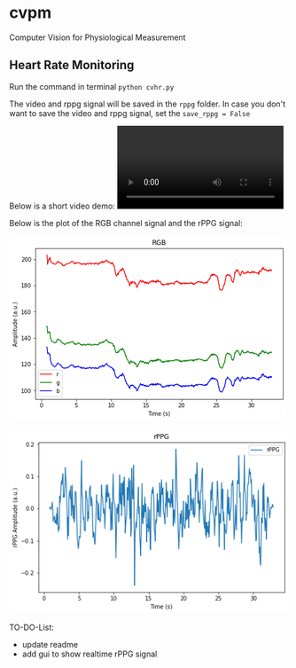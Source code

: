 # cvpm
Computer Vision for Physiological Measurement

## Heart Rate Monitoring

Run the command in terminal `python cvhr.py`

The video and rppg signal will be saved in the `rppg` folder. In case you don't want to save the video and rppg signal, set the `save_rppg = False`

Below is a short video demo:
![CVPM HR Demo](./demo/demo1.mp4 "CVPM HR Demo")

Below is the plot of the RGB channel signal and the rPPG signal:

![RGB PPG Signal](./demo/demo1-rgb-ppg.png)

![rPPG Signal](./demo/demo1-rppg.png)

TO-DO-List:
- update readme
- add gui to show realtime rPPG signal